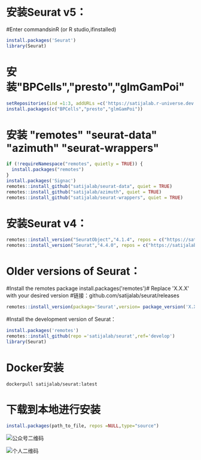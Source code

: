 # 安装Seurat v5：

#Enter commandsinR (or R studio,ifinstalled)
```R
install.packages('Seurat')
library(Seurat)
```
# 安装"BPCells","presto","glmGamPoi"
```R
setRepositories(ind =1:3, addURLs =c('https://satijalab.r-universe.dev', 'https://bnprks.r-universe.dev/'))
install.packages(c("BPCells","presto","glmGamPoi"))
```
# 安装 "remotes" "seurat-data" "azimuth" "seurat-wrappers"

```R
if (!requireNamespace("remotes", quietly = TRUE)) {
  install.packages("remotes")
}
install.packages('Signac')
remotes::install_github("satijalab/seurat-data", quiet = TRUE)
remotes::install_github("satijalab/azimuth", quiet = TRUE)
remotes::install_github("satijalab/seurat-wrappers", quiet = TRUE)
```

# 安装Seurat v4：

```R
remotes::install_version("SeuratObject","4.1.4", repos = c("https://satijalab.r-universe.dev", getOption("repos")))
remotes::install_version("Seurat","4.4.0", repos = c("https://satijalab.r-universe.dev", getOption("repos")))
```
# Older versions of Seurat：

#Install the remotes package install.packages('remotes')# Replace 'X.X.X' with your desired version
#链接：github.com/satijalab/seurat/releases
```R
remotes::install_version(package='Seurat',version= package_version('X.X.X'))
```
#Install the development version of Seurat：

```R
install.packages('remotes')
remotes::install_github(repo ='satijalab/seurat',ref='develop')
library(Seurat)
```

# Docker安装

```dockerpull satijalab/seurat:latest```

# 下载到本地进行安装
```R
install.packages(path_to_file, repos =NULL,type="source")
```
![公众号二维码](https://i-blog.csdnimg.cn/blog_migrate/d176c418dcdff5481c6f80c9cb169362.gif#pic_center)

![个人二维码](https://i-blog.csdnimg.cn/blog_migrate/d176c418dcdff5481c6f80c9cb169362.gif#pic_center)
